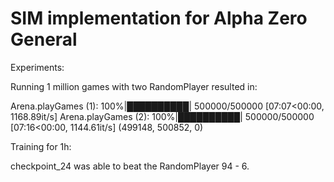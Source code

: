 # SIM implementation for Alpha Zero General

Experiments:

Running 1 million games with two RandomPlayer resulted in:

Arena.playGames (1): 100%|██████████| 500000/500000 [07:07<00:00, 1168.89it/s]
Arena.playGames (2): 100%|██████████| 500000/500000 [07:16<00:00, 1144.61it/s]
(499148, 500852, 0)

Training for 1h:

checkpoint_24 was able to beat the RandomPlayer 94 - 6.